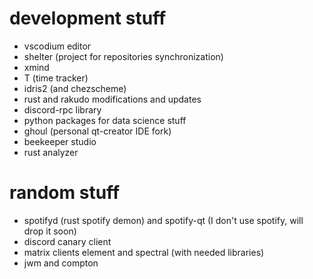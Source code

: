 # development stuff

 - vscodium editor
 - shelter (project for repositories synchronization)
 - xmind
 - T (time tracker)
 - idris2 (and chezscheme)
 - rust and rakudo modifications and updates
 - discord-rpc library
 - python packages for data science stuff
 - ghoul (personal qt-creator IDE fork)
 - beekeeper studio
 - rust analyzer

# random stuff

 - spotifyd (rust spotify demon) and spotify-qt (I don't use spotify, will drop it soon)
 - discord canary client
 - matrix clients element and spectral (with needed libraries)
 - jwm and compton
